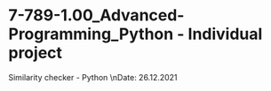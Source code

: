 # 7-789-1.00_Advanced-Programming_Python - Individual project
Similarity checker - Python
\nDate: 26.12.2021
